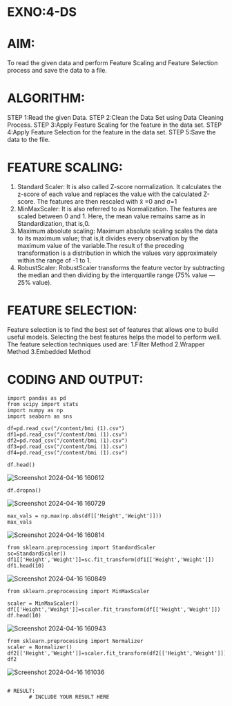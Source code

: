 # EXNO:4-DS
# AIM:
To read the given data and perform Feature Scaling and Feature Selection process and save the
data to a file.

# ALGORITHM:
STEP 1:Read the given Data.
STEP 2:Clean the Data Set using Data Cleaning Process.
STEP 3:Apply Feature Scaling for the feature in the data set.
STEP 4:Apply Feature Selection for the feature in the data set.
STEP 5:Save the data to the file.

# FEATURE SCALING:
1. Standard Scaler: It is also called Z-score normalization. It calculates the z-score of each value and replaces the value with the calculated Z-score. The features are then rescaled with x̄ =0 and σ=1
2. MinMaxScaler: It is also referred to as Normalization. The features are scaled between 0 and 1. Here, the mean value remains same as in Standardization, that is,0.
3. Maximum absolute scaling: Maximum absolute scaling scales the data to its maximum value; that is,it divides every observation by the maximum value of the variable.The result of the preceding transformation is a distribution in which the values vary approximately within the range of -1 to 1.
4. RobustScaler: RobustScaler transforms the feature vector by subtracting the median and then dividing by the interquartile range (75% value — 25% value).

# FEATURE SELECTION:
Feature selection is to find the best set of features that allows one to build useful models. Selecting the best features helps the model to perform well.
The feature selection techniques used are:
1.Filter Method
2.Wrapper Method
3.Embedded Method

# CODING AND OUTPUT:
```
import pandas as pd
from scipy import stats
import numpy as np
import seaborn as sns
```
```
df=pd.read_csv("/content/bmi (1).csv")
df1=pd.read_csv("/content/bmi (1).csv")
df2=pd.read_csv("/content/bmi (1).csv")
df3=pd.read_csv("/content/bmi (1).csv")
df4=pd.read_csv("/content/bmi (1).csv")
```
```
df.head()
```
![Screenshot 2024-04-16 160612](https://github.com/Anusharonselva/EXNO-4-DS/assets/119405600/b679364c-c039-40bf-8969-2ce47e4cee22)
```
df.dropna()
```
![Screenshot 2024-04-16 160729](https://github.com/Anusharonselva/EXNO-4-DS/assets/119405600/21e2db4c-16f2-408f-9436-083db5f334ba)
```
max_vals = np.max(np.abs(df[['Height','Weight']]))
max_vals
```
![Screenshot 2024-04-16 160814](https://github.com/Anusharonselva/EXNO-4-DS/assets/119405600/0be461e2-d30f-4344-b946-ba1890a06fd8)
```
from sklearn.preprocessing import StandardScaler
sc=StandardScaler()
df1[['Height','Weight']]=sc.fit_transform(df1[['Height','Weight']])
df1.head(10)
```
![Screenshot 2024-04-16 160849](https://github.com/Anusharonselva/EXNO-4-DS/assets/119405600/7237e9e5-ae88-494a-a907-5ff2da9316b2)
```
from sklearn.preprocessing import MinMaxScaler
```
```
scaler = MinMaxScaler()
df[['Height','Weihgt']]=scaler.fit_transform(df[['Height','Weight']])
df.head(10)
```
![Screenshot 2024-04-16 160943](https://github.com/Anusharonselva/EXNO-4-DS/assets/119405600/ff65fe24-96bd-408b-83a9-6b193b352f86)
```
from sklearn.preprocessing import Normalizer
scaler = Normalizer()
df2[['Height','Weight']]=scaler.fit_transform(df2[['Height','Weight']])
df2
```
![Screenshot 2024-04-16 161036](https://github.com/Anusharonselva/EXNO-4-DS/assets/119405600/7eaea797-2848-402b-a1f9-e5b192a0bbcc)
```

# RESULT:
       # INCLUDE YOUR RESULT HERE
